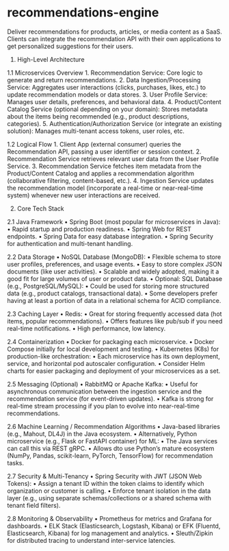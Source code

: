 # recommendations-engine
Deliver recommendations for products, articles, or media content as a SaaS. Clients can integrate the recommendation API with their own applications to get personalized suggestions for their users.

1. High-Level Architecture

1.1 Microservices Overview
	1.	Recommendation Service: Core logic to generate and return recommendations.
	2.	Data Ingestion/Processing Service: Aggregates user interactions (clicks, purchases, likes, etc.) to update recommendation models or data stores.
	3.	User Profile Service: Manages user details, preferences, and behavioral data.
	4.	Product/Content Catalog Service (optional depending on your domain): Stores metadata about the items being recommended (e.g., product descriptions, categories).
	5.	Authentication/Authorization Service (or integrate an existing solution): Manages multi-tenant access tokens, user roles, etc.

1.2 Logical Flow
	1.	Client App (external consumer) queries the Recommendation API, passing a user identifier or session context.
	2.	Recommendation Service retrieves relevant user data from the User Profile Service.
	3.	Recommendation Service fetches item metadata from the Product/Content Catalog and applies a recommendation algorithm (collaborative filtering, content-based, etc.).
	4.	Ingestion Service updates the recommendation model (incorporate a real-time or near-real-time system) whenever new user interactions are received.

2. Core Tech Stack

2.1 Java Framework
	•	Spring Boot (most popular for microservices in Java):
	•	Rapid startup and production readiness.
	•	Spring Web for REST endpoints.
	•	Spring Data for easy database integration.
	•	Spring Security for authentication and multi-tenant handling.

2.2 Data Storage
	•	NoSQL Database (MongoDB):
	•	Flexible schema to store user profiles, preferences, and usage events.
	•	Easy to store complex JSON documents (like user activities).
	•	Scalable and widely adopted, making it a good fit for large volumes of user or product data.
	•	Optional: SQL Database (e.g., PostgreSQL/MySQL):
	•	Could be used for storing more structured data (e.g., product catalogs, transactional data).
	•	Some developers prefer having at least a portion of data in a relational schema for ACID compliance.

2.3 Caching Layer
	•	Redis:
	•	Great for storing frequently accessed data (hot items, popular recommendations).
	•	Offers features like pub/sub if you need real-time notifications.
	•	High performance, low latency.

2.4 Containerization
	•	Docker for packaging each microservice.
	•	Docker Compose initially for local development and testing.
	•	Kubernetes (K8s) for production-like orchestration:
	•	Each microservice has its own deployment, service, and horizontal pod autoscaler configuration.
	•	Consider Helm charts for easier packaging and deployment of your microservices as a set.

2.5 Messaging (Optional)
	•	RabbitMQ or Apache Kafka:
	•	Useful for asynchronous communication between the ingestion service and the recommendation service (for event-driven updates).
	•	Kafka is strong for real-time stream processing if you plan to evolve into near-real-time recommendations.

2.6 Machine Learning / Recommendation Algorithms
	•	Java-based libraries (e.g., Mahout, DL4J) in the Java ecosystem.
	•	Alternatively, Python microservice (e.g., Flask or FastAPI container) for ML:
	•	The Java services can call this via REST gRPC.
	•	Allows dto use Python’s mature ecosystem (NumPy, Pandas, scikit-learn, PyTorch, TensorFlow) for recommendation tasks.

2.7 Security & Multi-Tenancy
	•	Spring Security with JWT (JSON Web Tokens):
	•	Assign a tenant ID within the token claims to identify which organization or customer is calling.
	•	Enforce tenant isolation in the data layer (e.g., using separate schemas/collections or a shared schema with tenant field filters).

2.8 Monitoring & Observability
	•	Prometheus for metrics and Grafana for dashboards.
	•	ELK Stack (Elasticsearch, Logstash, Kibana) or EFK (Fluentd, Elasticsearch, Kibana) for log management and analytics.
	•	Sleuth/Zipkin for distributed tracing to understand inter-service latencies.